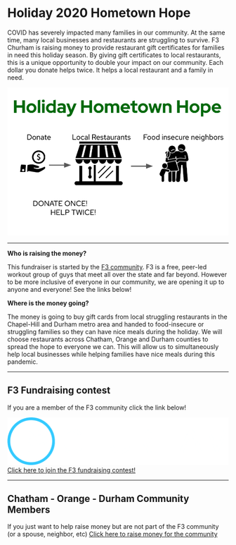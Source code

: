 # Holiday 2020 Hometown Hope

COVID has severely impacted many families in our community.  At the same time, many local businesses and restaurants are struggling to survive.  F3 Churham is raising money to provide restaurant gift certificates for families in need this holiday season.  By giving gift certificates to local restaurants, this is a unique opportunity to double your impact on our community.  Each dollar you donate helps twice.  It helps a local restaurant and a family in need.

![logo for hometown hope](hometown_hope_transparent.png)

---

**Who is raising the money?**

This fundraiser is started by the [F3 community](f3churham.com). F3 is a free, peer-led workout group of guys that meet all over the state and far beyond.  However to be more inclusive of everyone in our community, we are opening it up to anyone and everyone!  See the links below!

**Where is the money going?**

The money is going to buy gift cards from local struggling restaurants in the Chapel-Hill and Durham metro area and handed to food-insecure or struggling families so they can have nice meals during the holiday.  We will choose restaurants across Chatham, Orange and Durham counties to spread the hope to everyone we can.  This will allow us to simultaneously help local businesses while helping families have nice meals during this pandemic.

---
## F3 Fundraising contest

If you are a member of the F3 community click the link below!

![f3 logo](f3_churham_logo.png)
[Click here to join the F3 fundraising contest!](https://givebutter.com/churham)

---

## Chatham - Orange - Durham Community Members

If you just want to help raise money but are not part of the F3 community (or a spouse, neighbor, etc)
[Click here to raise money for the community](https://givebutter.com/churham)
